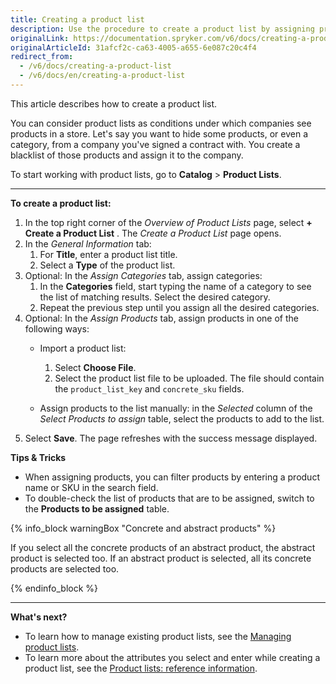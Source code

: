 ```yaml
---
title: Creating a product list
description: Use the procedure to create a product list by assigning products and selecting the category in the Back Office.
originalLink: https://documentation.spryker.com/v6/docs/creating-a-product-list
originalArticleId: 31afcf2c-ca63-4005-a655-6e087c20c4f4
redirect_from:
  - /v6/docs/creating-a-product-list
  - /v6/docs/en/creating-a-product-list
---
```


This article describes how to create a product list.

You can consider product lists as conditions under which companies see products in a store. Let's say you want to hide some products, or even a category, from a company you've signed a contract with. You create a blacklist of those products and assign it to the company.

To start working with product lists, go to **Catalog** > **Product Lists**.

***

**To create a product list:**
1. In the top right corner of the *Overview of Product Lists* page, select **+ Create a Product List** .
    The *Create a Product List* page opens.
2. In the *General Information* tab:
    1. For **Title**, enter a product list title.
    2. Select a **Type** of the product list.
3. Optional: In the *Assign Categories* tab, assign categories:
    1. In the **Categories** field, start typing the name of a category to see the list of matching results. Select the desired category.
    2. Repeat the previous step until you assign all the desired categories. 
4. Optional: In the *Assign Products* tab, assign products in one of the following ways:
    *  Import a product list:
        1. Select **Choose File**.
        2. Select the product list file to be uploaded. 
            The file should contain the `product_list_key` and `concrete_sku` fields.

    *  Assign products to the list manually: in the *Selected* column of the *Select Products to assign* table, select the products to add to the list.
 5. Select **Save**.
The page refreshes with the success message displayed. 

**Tips & Tricks**

* When assigning products, you can filter products by entering a product name or SKU in the search field.
* To double-check the list of products that are to be assigned, switch to the **Products to be assigned** table.

{% info_block warningBox "Concrete and abstract products" %}

If you select all the concrete products of an abstract product, the abstract product is selected too. 
If an abstract product is selected, all its concrete products are selected too.

{% endinfo_block %}


***
**What's next?**

* To learn how to manage existing product lists, see the [Managing product lists](/docs/scos/user/back-office-user-guides/{{page.version}}/catalog/product-lists/managing-product-lists.html).
* To learn more about the attributes you select and enter while creating a product list, see the [Product lists: reference information](/docs/scos/user/back-office-user-guides/{{page.version}}/catalog/product-lists/references/reference-information-product-lists.html).

